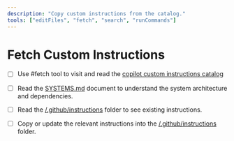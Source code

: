 ```yaml
---
description: "Copy custom instructions from the catalog."
tools: ["editFiles", "fetch", "search", "runCommands"]
---
```


# Fetch Custom Instructions

- [ ] Use #fetch tool to visit and read the [copilot custom instructions catalog](https://github.com/github/awesome-copilot?tab=readme-ov-file#-custom-instructions)

- [ ] Read the [SYSTEMS.md](/docs/SYSTEMS.md) document to understand the system architecture and dependencies.

- [ ] Read the [/.github/instructions](/.github/instructions) folder to see existing instructions.

- [ ] Copy or update the relevant instructions into the [/.github/instructions](/.github/instructions) folder.
